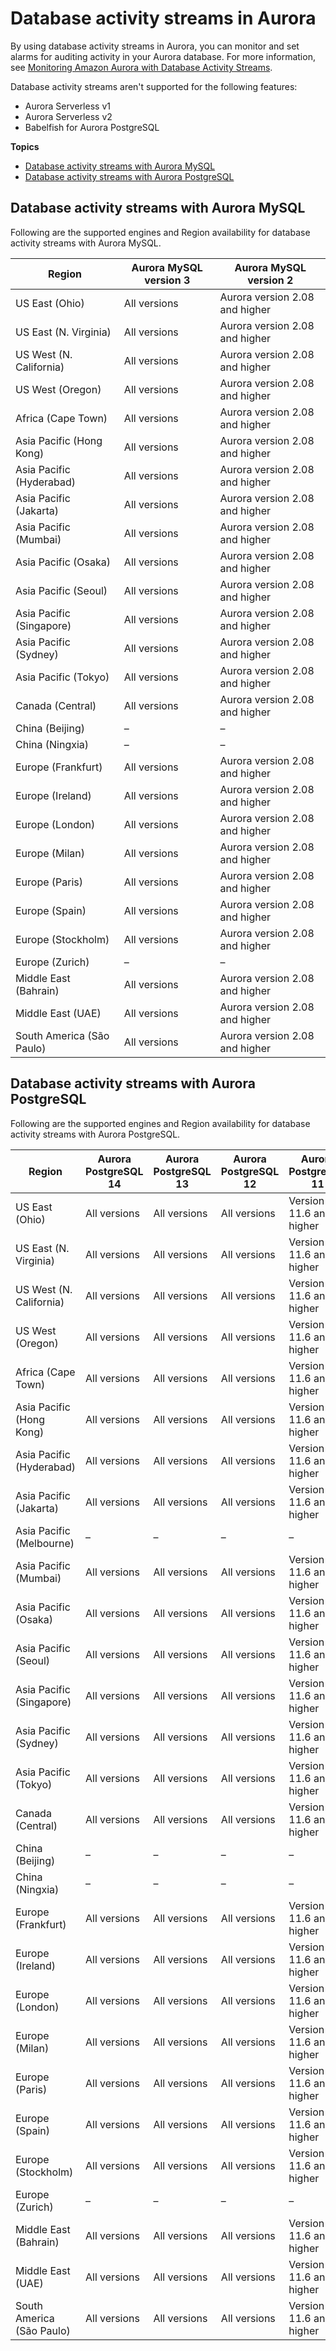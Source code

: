 # Database activity streams in Aurora<a name="Concepts.Aurora_Fea_Regions_DB-eng.Feature.DBActivityStreams"></a>

By using database activity streams in Aurora, you can monitor and set alarms for auditing activity in your Aurora database\. For more information, see [Monitoring Amazon Aurora with Database Activity Streams](DBActivityStreams.md)\.

Database activity streams aren't supported for the following features:
+ Aurora Serverless v1
+ Aurora Serverless v2
+ Babelfish for Aurora PostgreSQL

**Topics**
+ [Database activity streams with Aurora MySQL](#Concepts.Aurora_Fea_Regions_DB-eng.Feature.DBActivityStreams.amy)
+ [Database activity streams with Aurora PostgreSQL](#Concepts.Aurora_Fea_Regions_DB-eng.Feature.DBActivityStreams.apg)

## Database activity streams with Aurora MySQL<a name="Concepts.Aurora_Fea_Regions_DB-eng.Feature.DBActivityStreams.amy"></a>

Following are the supported engines and Region availability for database activity streams with Aurora MySQL\.


| Region | Aurora MySQL version 3 | Aurora MySQL version 2 | 
| --- | --- | --- | 
| US East \(Ohio\) | All versions | Aurora version 2\.08 and higher | 
| US East \(N\. Virginia\) | All versions | Aurora version 2\.08 and higher | 
| US West \(N\. California\) | All versions | Aurora version 2\.08 and higher | 
| US West \(Oregon\) | All versions | Aurora version 2\.08 and higher | 
| Africa \(Cape Town\) | All versions | Aurora version 2\.08 and higher | 
| Asia Pacific \(Hong Kong\) | All versions | Aurora version 2\.08 and higher | 
| Asia Pacific \(Hyderabad\) | All versions | Aurora version 2\.08 and higher | 
| Asia Pacific \(Jakarta\) | All versions | Aurora version 2\.08 and higher | 
| Asia Pacific \(Mumbai\) | All versions | Aurora version 2\.08 and higher | 
| Asia Pacific \(Osaka\) | All versions | Aurora version 2\.08 and higher | 
| Asia Pacific \(Seoul\) | All versions | Aurora version 2\.08 and higher | 
| Asia Pacific \(Singapore\) | All versions | Aurora version 2\.08 and higher | 
| Asia Pacific \(Sydney\) | All versions | Aurora version 2\.08 and higher | 
| Asia Pacific \(Tokyo\) | All versions | Aurora version 2\.08 and higher | 
| Canada \(Central\) | All versions | Aurora version 2\.08 and higher | 
| China \(Beijing\) | – | – | 
| China \(Ningxia\) | – | – | 
| Europe \(Frankfurt\) | All versions | Aurora version 2\.08 and higher | 
| Europe \(Ireland\) | All versions | Aurora version 2\.08 and higher | 
| Europe \(London\) | All versions | Aurora version 2\.08 and higher | 
| Europe \(Milan\) | All versions | Aurora version 2\.08 and higher | 
| Europe \(Paris\) | All versions | Aurora version 2\.08 and higher | 
| Europe \(Spain\) | All versions | Aurora version 2\.08 and higher | 
| Europe \(Stockholm\) | All versions | Aurora version 2\.08 and higher | 
| Europe \(Zurich\) | – | – | 
| Middle East \(Bahrain\) | All versions | Aurora version 2\.08 and higher | 
| Middle East \(UAE\) | All versions | Aurora version 2\.08 and higher | 
| South America \(São Paulo\) | All versions | Aurora version 2\.08 and higher | 

## Database activity streams with Aurora PostgreSQL<a name="Concepts.Aurora_Fea_Regions_DB-eng.Feature.DBActivityStreams.apg"></a>

Following are the supported engines and Region availability for database activity streams with Aurora PostgreSQL\.


| Region | Aurora PostgreSQL 14 | Aurora PostgreSQL 13 | Aurora PostgreSQL 12 | Aurora PostgreSQL 11 | 
| --- | --- | --- | --- | --- | 
| US East \(Ohio\) | All versions | All versions | All versions | Version 11\.6 and higher | 
| US East \(N\. Virginia\) | All versions | All versions | All versions | Version 11\.6 and higher | 
| US West \(N\. California\) | All versions | All versions | All versions | Version 11\.6 and higher | 
| US West \(Oregon\) | All versions | All versions | All versions | Version 11\.6 and higher | 
| Africa \(Cape Town\) | All versions | All versions | All versions | Version 11\.6 and higher | 
| Asia Pacific \(Hong Kong\) | All versions | All versions | All versions | Version 11\.6 and higher | 
| Asia Pacific \(Hyderabad\) | All versions | All versions | All versions | Version 11\.6 and higher | 
| Asia Pacific \(Jakarta\) | All versions | All versions | All versions | Version 11\.6 and higher | 
| Asia Pacific \(Melbourne\) | – | – | – | – | 
| Asia Pacific \(Mumbai\) | All versions | All versions | All versions | Version 11\.6 and higher | 
| Asia Pacific \(Osaka\) | All versions | All versions | All versions | Version 11\.6 and higher | 
| Asia Pacific \(Seoul\) | All versions | All versions | All versions | Version 11\.6 and higher | 
| Asia Pacific \(Singapore\) | All versions | All versions | All versions | Version 11\.6 and higher | 
| Asia Pacific \(Sydney\) | All versions | All versions | All versions | Version 11\.6 and higher | 
| Asia Pacific \(Tokyo\) | All versions | All versions | All versions | Version 11\.6 and higher | 
| Canada \(Central\) | All versions | All versions | All versions | Version 11\.6 and higher | 
| China \(Beijing\) | – | – | – | – | 
| China \(Ningxia\) | – | – | – | – | 
| Europe \(Frankfurt\) | All versions | All versions | All versions | Version 11\.6 and higher | 
| Europe \(Ireland\) | All versions | All versions | All versions | Version 11\.6 and higher | 
| Europe \(London\) | All versions | All versions | All versions | Version 11\.6 and higher | 
| Europe \(Milan\) | All versions | All versions | All versions | Version 11\.6 and higher | 
| Europe \(Paris\) | All versions | All versions | All versions | Version 11\.6 and higher | 
| Europe \(Spain\) | All versions | All versions | All versions | Version 11\.6 and higher | 
| Europe \(Stockholm\) | All versions | All versions | All versions | Version 11\.6 and higher | 
| Europe \(Zurich\) | – | – | – | – | 
| Middle East \(Bahrain\) | All versions | All versions | All versions | Version 11\.6 and higher | 
| Middle East \(UAE\) | All versions | All versions | All versions | Version 11\.6 and higher | 
| South America \(São Paulo\) | All versions | All versions | All versions | Version 11\.6 and higher | 